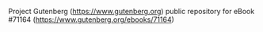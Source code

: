 Project Gutenberg (https://www.gutenberg.org) public repository for
eBook #71164 (https://www.gutenberg.org/ebooks/71164)
